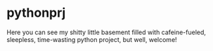 # pythonprj
Here you can see my shitty little basement filled with cafeine-fueled, sleepless, time-wasting python project, but well, welcome!
